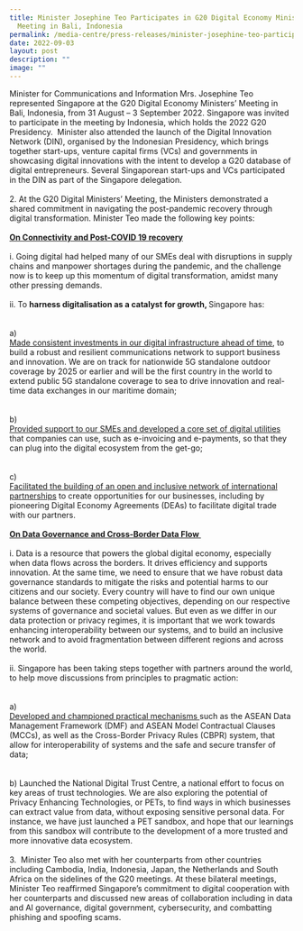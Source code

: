 ```yaml
---
title: Minister Josephine Teo Participates in G20 Digital Economy Ministers'
  Meeting in Bali, Indonesia
permalink: /media-centre/press-releases/minister-josephine-teo-participates-in-g20-in-bali/
date: 2022-09-03
layout: post
description: ""
image: ""
---
```

Minister for Communications and Information Mrs. Josephine Teo represented Singapore at the G20 Digital Economy Ministers’ Meeting in Bali, Indonesia, from 31 August – 3 September 2022. Singapore was invited to participate in the meeting by Indonesia, which holds the 2022 G20 Presidency.&nbsp; Minister also attended the launch of the Digital Innovation Network (DIN), organised by the Indonesian Presidency, which brings together start-ups, venture capital firms (VCs) and governments in showcasing digital innovations with the intent to develop a G20 database of digital entrepreneurs. Several Singaporean start-ups and VCs participated in the DIN as part of the Singapore delegation.<br>
<br>
2.<span style="white-space: pre;"> 		</span>At the G20 Digital Ministers’ Meeting, the Ministers demonstrated a shared commitment in navigating the post-pandemic recovery through digital transformation. Minister Teo made the following key points:&nbsp;<br>
<br>
<strong><span style="text-decoration: underline;">On Connectivity and Post-COVID 19 recovery</span></strong><br>
<br>
i.<span style="white-space: pre;"> 		</span>Going digital had helped many of our SMEs deal with disruptions in supply chains and manpower shortages during the pandemic, and the challenge now is to keep up this momentum of digital transformation, amidst many other pressing demands.<br>
<br>
ii.<span style="white-space: pre;"> 		</span>To <strong>harness digitalisation as a catalyst for growth, </strong>Singapore has:<br>
<br>
<span style="white-space: pre;">		</span>a)<span style="white-space: pre;"> 		</span><span style="text-decoration: underline;">Made consistent investments in our digital infrastructure ahead of time</span>, to build a robust and resilient communications network to support business and innovation. We are on track for nationwide 5G standalone outdoor coverage by 2025 or earlier and will be the first country in the world to extend public 5G standalone coverage to sea to drive innovation and real-time data exchanges in our maritime domain;<br>
<br>
<span style="white-space: pre;">		</span>b)<span style="white-space: pre;"> 		</span><span style="text-decoration: underline;">Provided support to our SMEs and developed a core set of digital utilities</span> that companies can use, such as e-invoicing and e-payments, so that they can plug into the digital ecosystem from the get-go;<br>
<br>
<span style="white-space: pre;">		</span>c)<span style="white-space: pre;"> 		</span><span style="text-decoration: underline;">Facilitated the building of an open and inclusive network of international partnerships</span> to create opportunities for our businesses, including by pioneering Digital Economy Agreements (DEAs) to facilitate digital trade with our partners.&nbsp;&nbsp;<br>
<span style="text-decoration: underline;"><strong><br>
On Data Governance and Cross-Border Data Flow&nbsp;</strong></span><br>
<br>
i.<span style="white-space: pre;"> 		</span>Data is a resource that powers the global digital economy, especially when data flows across the borders. It drives efficiency and supports innovation. At the same time, we need to ensure that we have robust data governance standards to mitigate the risks and potential harms to our citizens and our society. Every country will have to find our own unique balance between these competing objectives, depending on our respective systems of governance and societal values. But even as we differ in our data protection or privacy regimes, it is important that we work towards enhancing interoperability between our systems, and to build an inclusive network and to avoid fragmentation between different regions and across the world.&nbsp;<br>
<br>
ii.<span style="white-space: pre;"> 		</span>Singapore has been taking steps together with partners around the world, to help move discussions from principles to pragmatic action:<br>
<br>
<span style="white-space: pre;">		</span>a)<span style="white-space: pre;"> 		</span><span style="text-decoration: underline;">Developed and championed practical mechanisms </span>such as the ASEAN Data Management Framework (DMF) and ASEAN Model Contractual Clauses (MCCs), as well as the Cross-Border Privacy Rules (CBPR) system, that allow for interoperability of systems and the safe and secure transfer of data;&nbsp;<br>
<br>
<span style="white-space: pre;">		</span>b)<span style="white-space: pre;"> 		</span>Launched the National Digital Trust Centre, a national effort to focus on key areas of trust technologies. We are also exploring the potential of Privacy Enhancing Technologies, or PETs, to find ways in which businesses can extract value from data, without exposing sensitive personal data. For instance, we have just launched a PET sandbox, and hope that our learnings from this sandbox will contribute to the development of a more trusted and more innovative data ecosystem.<br>
<br>
3. <span style="white-space: pre;">		</span><span></span>Minister Teo also met with her counterparts from other countries including Cambodia, India, Indonesia, Japan, the Netherlands and South Africa on the sidelines of the G20 meetings. At these bilateral meetings, Minister Teo reaffirmed Singapore’s commitment to digital cooperation with her counterparts and discussed new areas of collaboration including in data and AI governance, digital government, cybersecurity, and combatting phishing and spoofing scams.<br>
<div>&nbsp;</div>